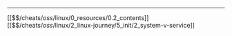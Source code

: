 


---
[[$$$/$cheats/$oss/$linux/0_resources/0.2_contents]]
[[$$$/$cheats/$oss/$linux/2_linux-journey/5_init/2_system-v-service]]
